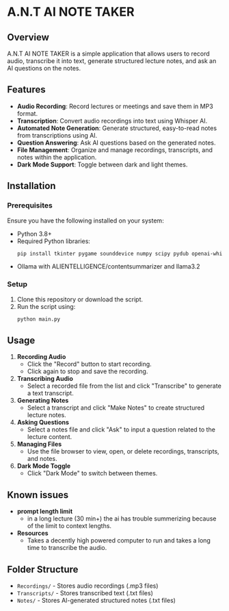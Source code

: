 # A.N.T AI NOTE TAKER

## Overview
A.N.T AI NOTE TAKER is a simple application that allows users to record audio, transcribe it into text, generate structured lecture notes, and ask an AI questions on the notes.

## Features
- **Audio Recording**: Record lectures or meetings and save them in MP3 format.
- **Transcription**: Convert audio recordings into text using Whisper AI.
- **Automated Note Generation**: Generate structured, easy-to-read notes from transcriptions using AI.
- **Question Answering**: Ask AI questions based on the generated notes.
- **File Management**: Organize and manage recordings, transcripts, and notes within the application.
- **Dark Mode Support**: Toggle between dark and light themes.

## Installation
### Prerequisites
Ensure you have the following installed on your system:
- Python 3.8+
- Required Python libraries:
  ```sh
  pip install tkinter pygame sounddevice numpy scipy pydub openai-whisper ollama
  ```
- Ollama with ALIENTELLIGENCE/contentsummarizer and llama3.2

### Setup
1. Clone this repository or download the script.
2. Run the script using:
   ```sh
   python main.py
   ```

## Usage
1. **Recording Audio**
   - Click the "Record" button to start recording.
   - Click again to stop and save the recording.
2. **Transcribing Audio**
   - Select a recorded file from the list and click "Transcribe" to generate a text transcript.
3. **Generating Notes**
   - Select a transcript and click "Make Notes" to create structured lecture notes.
4. **Asking Questions**
   - Select a notes file and click "Ask" to input a question related to the lecture content.
5. **Managing Files**
   - Use the file browser to view, open, or delete recordings, transcripts, and notes.
6. **Dark Mode Toggle**
   - Click "Dark Mode" to switch between themes.

## Known issues
- **prompt length limit**
    - in a long lecture (30 min+) the ai has trouble summerizing because of the limit to context lengths.
- **Resources**
    - Takes a decently high powered computer to run and takes a long time to transcribe the audio.

## Folder Structure
- `Recordings/` - Stores audio recordings (.mp3 files)
- `Transcripts/` - Stores transcribed text (.txt files)
- `Notes/` - Stores AI-generated structured notes (.txt files)


